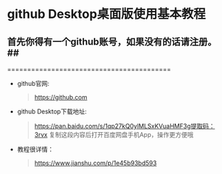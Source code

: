 # github Desktop桌面版使用基本教程 #

## 首先你得有一个github账号，如果没有的话请注册。##
=========================================

* github官网:  
    > https://github.com 

* github Desktop下载地址:       
   > https://pan.baidu.com/s/1qp27kQ0ylMLSxKVuaHMF3g提取码：3rvx 复制这段内容后打开百度网盘手机App，操作更方便哦 

* 教程很详情：
    > https://www.jianshu.com/p/1e45b93bd593

